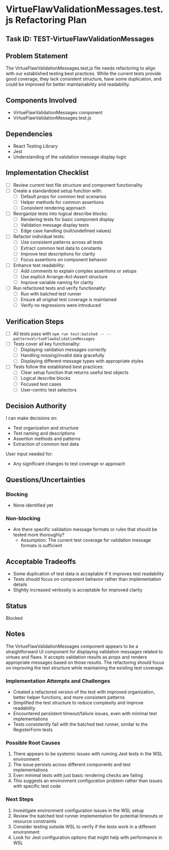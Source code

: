 # VirtueFlawValidationMessages.test.js Refactoring Plan

## Task ID: TEST-VirtueFlawValidationMessages

## Problem Statement
The VirtueFlawValidationMessages.test.js file needs refactoring to align with our established testing best practices. While the current tests provide good coverage, they lack consistent structure, have some duplication, and could be improved for better maintainability and readability.

## Components Involved
- VirtueFlawValidationMessages component
- VirtueFlawValidationMessages.test.js

## Dependencies
- React Testing Library
- Jest
- Understanding of the validation message display logic

## Implementation Checklist
- [ ] Review current test file structure and component functionality
- [ ] Create a standardized setup function with:
  - [ ] Default props for common test scenarios
  - [ ] Helper methods for common assertions
  - [ ] Consistent rendering approach
- [ ] Reorganize tests into logical describe blocks:
  - [ ] Rendering tests for basic component display
  - [ ] Validation message display tests
  - [ ] Edge case handling (null/undefined values)
- [ ] Refactor individual tests:
  - [ ] Use consistent patterns across all tests
  - [ ] Extract common test data to constants
  - [ ] Improve test descriptions for clarity
  - [ ] Focus assertions on component behavior
- [ ] Enhance test readability:
  - [ ] Add comments to explain complex assertions or setups
  - [ ] Use explicit Arrange-Act-Assert structure
  - [ ] Improve variable naming for clarity
- [ ] Run refactored tests and verify functionality:
  - [ ] Run with batched test runner
  - [ ] Ensure all original test coverage is maintained
  - [ ] Verify no regressions were introduced

## Verification Steps
- [ ] All tests pass with `npm run test:batched -- --pattern=VirtueFlawValidationMessages`
- [ ] Tests cover all key functionality:
  - [ ] Displaying validation messages correctly
  - [ ] Handling missing/invalid data gracefully
  - [ ] Displaying different message types with appropriate styles
- [ ] Tests follow the established best practices:
  - [ ] Clear setup function that returns useful test objects
  - [ ] Logical describe blocks
  - [ ] Focused test cases
  - [ ] User-centric test selectors

## Decision Authority
I can make decisions on:
- Test organization and structure
- Test naming and descriptions
- Assertion methods and patterns
- Extraction of common test data

User input needed for:
- Any significant changes to test coverage or approach

## Questions/Uncertainties

### Blocking
- None identified yet

### Non-blocking
- Are there specific validation message formats or rules that should be tested more thoroughly?
  - Assumption: The current test coverage for validation message formats is sufficient

## Acceptable Tradeoffs
- Some duplication of test data is acceptable if it improves test readability
- Tests should focus on component behavior rather than implementation details
- Slightly increased verbosity is acceptable for improved clarity

## Status
Blocked

## Notes
The VirtueFlawValidationMessages component appears to be a straightforward UI component for displaying validation messages related to virtues and flaws. It accepts validation results as props and renders appropriate messages based on those results. The refactoring should focus on improving the test structure while maintaining the existing test coverage.

### Implementation Attempts and Challenges
- Created a refactored version of the test with improved organization, better helper functions, and more consistent patterns
- Simplified the test structure to reduce complexity and improve readability
- Encountered persistent timeout/failure issues, even with minimal test implementations
- Tests consistently fail with the batched test runner, similar to the RegisterForm tests

### Possible Root Causes
1. There appears to be systemic issues with running Jest tests in the WSL environment
2. The issue persists across different components and test implementations
3. Even minimal tests with just basic rendering checks are failing
4. This suggests an environment configuration problem rather than issues with specific test code

### Next Steps
1. Investigate environment configuration issues in the WSL setup
2. Review the batched test runner implementation for potential timeouts or resource constraints
3. Consider testing outside WSL to verify if the tests work in a different environment
4. Look for Jest configuration options that might help with performance in WSL
